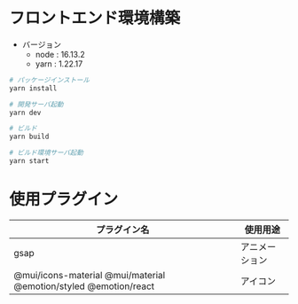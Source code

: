 # フロントエンド環境構築

- バージョン
  - node : 16.13.2
  - yarn : 1.22.17

```bash
# パッケージインストール
yarn install

# 開発サーバ起動
yarn dev

# ビルド
yarn build

# ビルド環境サーバ起動
yarn start
```

# 使用プラグイン

| プラグイン名                                                     | 使用用途       |
| ---------------------------------------------------------------- | -------------- |
| gsap                                                             | アニメーション |
| @mui/icons-material @mui/material @emotion/styled @emotion/react | アイコン       |
